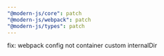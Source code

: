 ```yaml
---
"@modern-js/core": patch
"@modern-js/webpack": patch
"@modern-js/types": patch
---
```


fix: webpack config not container custom internalDir
